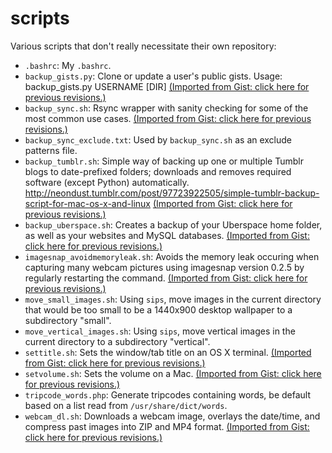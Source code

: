 # scripts
Various scripts that don't really necessitate their own repository:

* `.bashrc`: My `.bashrc`.
* `backup_gists.py`: Clone or update a user's public gists. Usage: backup_gists.py USERNAME [DIR] [(Imported from Gist: click here for previous revisions.)](https://gist.github.com/doersino/af1ba2bb16b12542b41d/revisions)
* `backup_sync.sh`: Rsync wrapper with sanity checking for some of the most common use cases. [(Imported from Gist: click here for previous revisions.)](https://gist.github.com/doersino/ecca3ca9f6254b9c6041/revisions)
* `backup_sync_exclude.txt`: Used by `backup_sync.sh` as an exclude patterns file.
* `backup_tumblr.sh`: Simple way of backing up one or multiple Tumblr blogs to date-prefixed folders; downloads and removes required software (except Python) automatically. http://neondust.tumblr.com/post/97723922505/simple-tumblr-backup-script-for-mac-os-x-and-linux [(Imported from Gist: click here for previous revisions.)](https://gist.github.com/doersino/7e3e5db591e42bf543e1/revisions)
* `backup_uberspace.sh`: Creates a backup of your Uberspace home folder, as well as your websites and MySQL databases. [(Imported from Gist: click here for previous revisions.)](https://gist.github.com/doersino/faaaf53484f77d97e9b9/revisions)
* `imagesnap_avoidmemoryleak.sh`: Avoids the memory leak occuring when capturing many webcam pictures using imagesnap version 0.2.5 by regularly restarting the command. [(Imported from Gist: click here for previous revisions.)](https://gist.github.com/doersino/fdca8e065eb30e030ef2/revisions)
* `move_small_images.sh`: Using `sips`, move images in the current directory that would be too small to be a 1440x900 desktop wallpaper to a subdirectory "small".
* `move_vertical_images.sh`: Using `sips`, move vertical images in the current directory to a subdirectory "vertical".
* `settitle.sh`: Sets the window/tab title on an OS X terminal. [(Imported from Gist: click here for previous revisions.)](https://gist.github.com/doersino/4644810/revisions)
* `setvolume.sh`: Sets the volume on a Mac. [(Imported from Gist: click here for previous revisions.)](https://gist.github.com/doersino/55af01ec4223a10c4ee8/revisions)
* `tripcode_words.php`: Generate tripcodes containing words, be default based on a list read from `/usr/share/dict/words`.
* `webcam_dl.sh`: Downloads a webcam image, overlays the date/time, and compress past images into ZIP and MP4 format. [(Imported from Gist: click here for previous revisions.)](https://gist.github.com/doersino/ade1edd8fe154ea30ba4/revisions)
